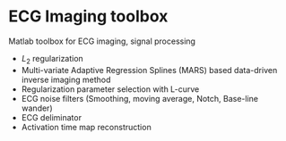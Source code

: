 # ECG Imaging toolbox

Matlab toolbox for ECG imaging, signal processing
- $L_{2}$ regularization
- Multi-variate Adaptive Regression Splines (MARS) based data-driven inverse imaging method
- Regularization parameter selection with L-curve
- ECG noise filters (Smoothing, moving average, Notch, Base-line wander)
- ECG deliminator
- Activation time map reconstruction


